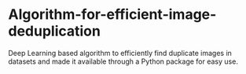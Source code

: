 # Algorithm-for-efficient-image-deduplication
Deep Learning based algorithm to efficiently find duplicate images in datasets and made it available through a Python package for easy use.
